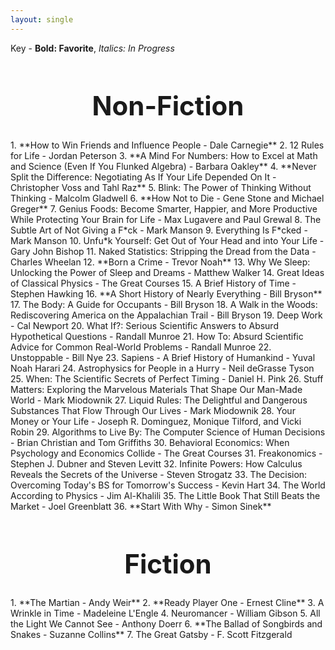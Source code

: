 ```yaml
---
layout: single
---
```


Key - **Bold: Favorite**, _Italics: In Progress_

<h1 id="Stanford-AI" style="font-size: 3em; text-align: center">Non-Fiction</h1>
1. **How to Win Friends and Influence People - Dale Carnegie**
2. 12 Rules for Life - Jordan Peterson
3. **A Mind For Numbers: How to Excel at Math and Science (Even If You Flunked Algebra) - Barbara Oakley**
4. **Never Split the Difference: Negotiating As If Your Life Depended On It - Christopher Voss and Tahl Raz**
5. Blink: The Power of Thinking Without Thinking - Malcolm Gladwell
6. **How Not to Die - Gene Stone and Michael Greger**
7. Genius Foods: Become Smarter, Happier, and More Productive While Protecting Your Brain for Life - Max Lugavere and Paul Grewal
8. The Subtle Art of Not Giving a F*ck - Mark Manson
9. Everything Is F*cked - Mark Manson
10. Unfu*k Yourself: Get Out of Your Head and into Your Life - Gary John Bishop
11. Naked Statistics: Stripping the Dread from the Data - Charles Wheelan
12. **Born a Crime - Trevor Noah**
13. Why We Sleep: Unlocking the Power of Sleep and Dreams - Matthew Walker
14. Great Ideas of Classical Physics - The Great Courses
15. A Brief History of Time - Stephen Hawking
16. **A Short History of Nearly Everything - Bill Bryson**
17. The Body: A Guide for Occupants - Bill Bryson
18. A Walk in the Woods: Rediscovering America on the Appalachian Trail - Bill Bryson
19. Deep Work - Cal Newport
20. What If?: Serious Scientific Answers to Absurd Hypothetical Questions - Randall Munroe
21. How To: Absurd Scientific Advice for Common Real-World Problems - Randall Munroe
22. Unstoppable - Bill Nye
23. Sapiens - A Brief History of Humankind - Yuval Noah Harari
24. Astrophysics for People in a Hurry - Neil deGrasse Tyson
25. When: The Scientific Secrets of Perfect Timing - Daniel H. Pink
26. Stuff Matters: Exploring the Marvelous Materials That Shape Our Man-Made World - Mark Miodownik
27. Liquid Rules: The Delightful and Dangerous Substances That Flow Through Our Lives - Mark Miodownik
28. Your Money or Your Life - Joseph R. Dominguez, Monique Tilford, and Vicki Robin
29. Algorithms to Live By: The Computer Science of Human Decisions - Brian Christian and Tom Griffiths
30. Behavioral Economics: When Psychology and Economics Collide - The Great Courses
31. Freakonomics - Stephen J. Dubner and Steven Levitt
32. Infinite Powers: How Calculus Reveals the Secrets of the Universe - Steven Strogatz
33. The Decision: Overcoming Today's BS for Tomorrow's Success - Kevin Hart
34. The World According to Physics - Jim Al-Khalili
35. The Little Book That Still Beats the Market - Joel Greenblatt
36. **Start With Why - Simon Sinek**
<h1 id="Stanford-AI" style="font-size: 3em; text-align: center">Fiction</h1>
1. **The Martian - Andy Weir**
2. **Ready Player One - Ernest Cline**
3. A Wrinkle in Time - Madeleine L'Engle
4. Neuromancer - William Gibson
5. All the Light We Cannot See - Anthony Doerr
6. **The Ballad of Songbirds and Snakes - Suzanne Collins**
7. The Great Gatsby - F. Scott Fitzgerald
